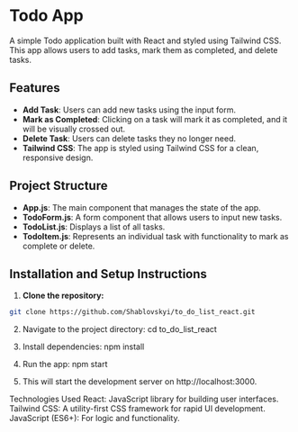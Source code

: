 # Todo App

A simple Todo application built with React and styled using Tailwind CSS. This app allows users to add tasks, mark them as completed, and delete tasks.

## Features

- **Add Task**: Users can add new tasks using the input form.
- **Mark as Completed**: Clicking on a task will mark it as completed, and it will be visually crossed out.
- **Delete Task**: Users can delete tasks they no longer need.
- **Tailwind CSS**: The app is styled using Tailwind CSS for a clean, responsive design.

## Project Structure

- **App.js**: The main component that manages the state of the app.
- **TodoForm.js**: A form component that allows users to input new tasks.
- **TodoList.js**: Displays a list of all tasks.
- **TodoItem.js**: Represents an individual task with functionality to mark as complete or delete.

## Installation and Setup Instructions

1. **Clone the repository:**

```bash
git clone https://github.com/Shablovskyi/to_do_list_react.git
```

2. Navigate to the project directory: cd to_do_list_react

3. Install dependencies: npm install

4. Run the app: npm start

5. This will start the development server on http://localhost:3000.

Technologies Used
React: JavaScript library for building user interfaces.
Tailwind CSS: A utility-first CSS framework for rapid UI development.
JavaScript (ES6+): For logic and functionality.